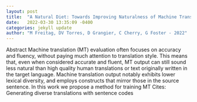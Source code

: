 ```yaml
---
layout: post
title:  "A Natural Diet: Towards Improving Naturalness of Machine Translation Output"
date:   2022-03-30 13:35:09 -0400
categories: jekyll update
author: "M Freitag, DV Torres, D Grangier, C Cherry, G Foster - 2022"
---
```

Abstract Machine translation (MT) evaluation often focuses on accuracy and fluency, without paying much attention to translation style. This means that, even when considered accurate and fluent, MT output can still sound less natural than high quality human translations or text originally written in the target language. Machine translation output notably exhibits lower lexical diversity, and employs constructs that mirror those in the source sentence. In this work we propose a method for training MT Cites: Generating diverse translations with sentence codes